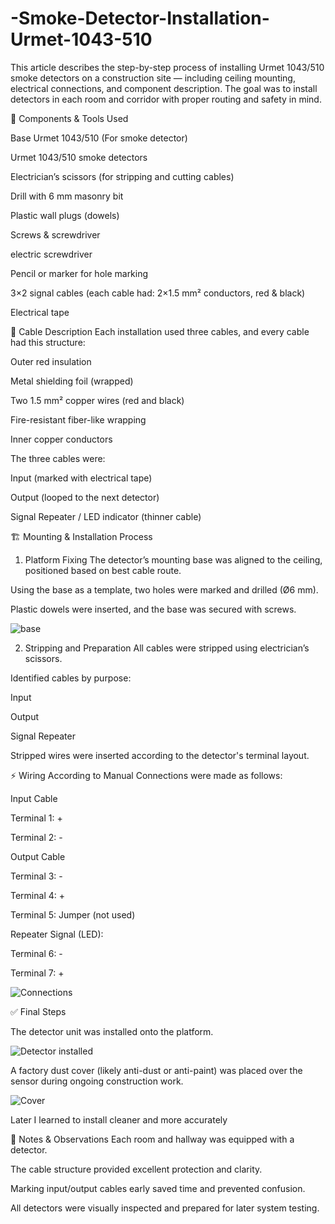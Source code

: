 # -Smoke-Detector-Installation-Urmet-1043-510

This article describes the step-by-step process of installing Urmet 1043/510 smoke detectors on a construction site — including ceiling mounting, electrical connections, and component description. The goal was to install detectors in each room and corridor with proper routing and safety in mind.

  
  🔧 Components & Tools Used

Base Urmet 1043/510 (For smoke detector)

Urmet 1043/510 smoke detectors

Electrician’s scissors (for stripping and cutting cables)

Drill with 6 mm masonry bit

Plastic wall plugs (dowels)

Screws & screwdriver

electric screwdriver

Pencil or marker for hole marking

3×2 signal cables (each cable had: 2×1.5 mm² conductors, red & black)

Electrical tape

  
  🧵 Cable Description
Each installation used three cables, and every cable had this structure:

Outer red insulation

Metal shielding foil (wrapped)

Two 1.5 mm² copper wires (red and black)

Fire-resistant fiber-like wrapping

Inner copper conductors

The three cables were:

Input (marked with electrical tape)

Output (looped to the next detector)

Signal Repeater / LED indicator (thinner cable)

  
  🏗️ Mounting & Installation Process
1. Platform Fixing
The detector’s mounting base was aligned to the ceiling, positioned based on best cable route.

Using the base as a template, two holes were marked and drilled (Ø6 mm).

Plastic dowels were inserted, and the base was secured with screws.

![base](photo_2025-07-29_19-24-56.jpg)

2. Stripping and Preparation
All cables were stripped using electrician’s scissors.

Identified cables by purpose:

Input

Output

Signal Repeater

Stripped wires were inserted according to the detector's terminal layout.

  
  ⚡ Wiring According to Manual
Connections were made as follows:

Input Cable

Terminal 1: +

Terminal 2: -

Output Cable

Terminal 3: -

Terminal 4: +

Terminal 5: Jumper (not used)

Repeater Signal (LED):

Terminal 6: -

Terminal 7: + 

![Connections](photo_2025-07-29_19-24-43.jpg)

  ✅ Final Steps
  
The detector unit was installed onto the platform.

![Detector installed](photo_2025-07-29_19-24-48.jpg)

A factory dust cover (likely anti-dust or anti-paint) was placed over the sensor during ongoing construction work.

![Cover](photo_2025-07-29_19-24-50.jpg)

Later I learned to install cleaner and more accurately

  
  📌 Notes & Observations
Each room and hallway was equipped with a detector.

The cable structure provided excellent protection and clarity.

Marking input/output cables early saved time and prevented confusion.

All detectors were visually inspected and prepared for later system testing.





